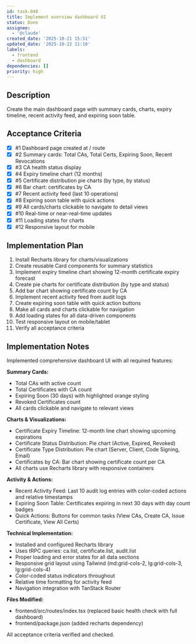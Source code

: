 ```yaml
---
id: task-048
title: Implement overview dashboard UI
status: Done
assignee:
  - '@claude'
created_date: '2025-10-21 15:51'
updated_date: '2025-10-22 11:10'
labels:
  - frontend
  - dashboard
dependencies: []
priority: high
---
```


## Description

<!-- SECTION:DESCRIPTION:BEGIN -->
Create the main dashboard page with summary cards, charts, expiry timeline, recent activity feed, and expiring soon table.
<!-- SECTION:DESCRIPTION:END -->

## Acceptance Criteria
<!-- AC:BEGIN -->
- [x] #1 Dashboard page created at / route
- [x] #2 Summary cards: Total CAs, Total Certs, Expiring Soon, Recent Revocations
- [x] #3 CA health status display
- [x] #4 Expiry timeline chart (12 months)
- [x] #5 Certificate distribution pie charts (by type, by status)
- [x] #6 Bar chart: certificates by CA
- [x] #7 Recent activity feed (last 10 operations)
- [x] #8 Expiring soon table with quick actions
- [x] #9 All cards/charts clickable to navigate to detail views
- [x] #10 Real-time or near-real-time updates
- [x] #11 Loading states for charts
- [x] #12 Responsive layout for mobile
<!-- AC:END -->

## Implementation Plan

<!-- SECTION:PLAN:BEGIN -->
1. Install Recharts library for charts/visualizations
2. Create reusable Card components for summary statistics
3. Implement expiry timeline chart showing 12-month certificate expiry forecast
4. Create pie charts for certificate distribution (by type and status)
5. Add bar chart showing certificate count by CA
6. Implement recent activity feed from audit logs
7. Create expiring soon table with quick action buttons
8. Make all cards and charts clickable for navigation
9. Add loading states for all data-driven components
10. Test responsive layout on mobile/tablet
11. Verify all acceptance criteria
<!-- SECTION:PLAN:END -->

## Implementation Notes

<!-- SECTION:NOTES:BEGIN -->
Implemented comprehensive dashboard UI with all required features:

**Summary Cards:**
- Total CAs with active count
- Total Certificates with CA count
- Expiring Soon (30 days) with highlighted orange styling
- Revoked Certificates count
- All cards clickable and navigate to relevant views

**Charts & Visualizations:**
- Certificate Expiry Timeline: 12-month line chart showing upcoming expirations
- Certificate Status Distribution: Pie chart (Active, Expired, Revoked)
- Certificate Type Distribution: Pie chart (Server, Client, Code Signing, Email)
- Certificates by CA: Bar chart showing certificate count per CA
- All charts use Recharts library with responsive containers

**Activity & Actions:**
- Recent Activity Feed: Last 10 audit log entries with color-coded actions and relative timestamps
- Expiring Soon Table: Certificates expiring in next 30 days with day count badges
- Quick Actions: Buttons for common tasks (View CAs, Create CA, Issue Certificate, View All Certs)

**Technical Implementation:**
- Installed and configured Recharts library
- Uses tRPC queries: ca.list, certificate.list, audit.list
- Proper loading and error states for all data sections
- Responsive grid layout using Tailwind (md:grid-cols-2, lg:grid-cols-3, lg:grid-cols-4)
- Color-coded status indicators throughout
- Relative time formatting for activity feed
- Navigation integration with TanStack Router

**Files Modified:**
- frontend/src/routes/index.tsx (replaced basic health check with full dashboard)
- frontend/package.json (added recharts dependency)

All acceptance criteria verified and checked.
<!-- SECTION:NOTES:END -->
